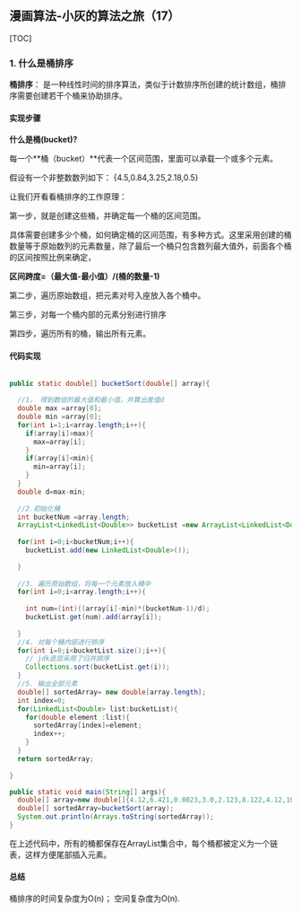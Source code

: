 ## 漫画算法-小灰的算法之旅（17）

[TOC]

### 1. 什么是桶排序

**桶排序**： 是一种线性时间的排序算法，类似于计数排序所创建的统计数组，桶排序需要创建若干个桶来协助排序。

#### 实现步骤

**什么是桶(bucket)?**

每一个**桶（bucket）**代表一个区间范围，里面可以承载一个或多个元素。

假设有一个非整数数列如下： {4.5,0.84,3.25,2.18,0.5}

让我们开看看桶排序的工作原理：

第一步，就是创建这些桶，并确定每一个桶的区间范围。



具体需要创建多少个桶，如何确定桶的区间范围，有多种方式。这里采用创建的桶数量等于原始数列的元素数量，除了最后一个桶只包含数列最大值外，前面各个桶的区间按照比例来确定，

**区间跨度=（最大值-最小值）/(桶的数量-1)**

第二步，遍历原始数组，把元素对号入座放入各个桶中。



第三步，对每一个桶内部的元素分别进行排序



第四步，遍历所有的桶，输出所有元素。



#### 代码实现



```java

public static double[] bucketSort(double[] array){
  
  //1， 得到数组的最大值和最小值，并算出差值d
  double max =array[0];
  double min =array[0];
  for(int i=1;i<array.length;i++){
    if(array[i]>max){
      max=array[i];
    }
    if(array[i]<min){
      min=array[i];
    }
  }
  double d=max-min;
  
  //2.初始化桶
  int bucketNum =array.length;
  ArrayList<LinkedList<Double>> bucketList =new ArrayList<LinkedList<Double>>(bucketNum);
  
  for(int i=0;i<bucketNum;i++){
    bucketList.add(new LinkedList<Double>());
    
  }
  
  //3. 遍历原始数组，将每一个元素放入桶中
  for(int i=0;i<array.length;i++){
    
    int num=(int)((array[i]-min)*(bucketNum-1)/d);
    bucketList.get(num).add(array[i]);
    
  }
  //4. 对每个桶内部进行排序
  for(int i=0;i<bucketList.size();i++){
    // jdk底层采用了归并排序
    Collections.sort(bucketList.get(i));
  }
  //5. 输出全部元素
  double[] sortedArray= new double[array.length];
  int index=0;
  for(LinkedList<Double> list:bucketList){
    for(double element :list){
      sortedArray[index]=element;
      index++;
    }
  }
  return sortedArray;
  
}

public static void main(String[] args){
  double[] array=new double[]{4.12,6.421,0.0023,3.0,2.123,8.122,4.12,10.09};
  double[] sortedArray=bucketSort(array);
  System.out.println(Arrays.toString(sortedArray));
}
```

在上述代码中，所有的桶都保存在ArrayList集合中，每个桶都被定义为一个链表，这样方便尾部插入元素。

#### 总结

桶排序的时间复杂度为O(n)； 空间复杂度为O(n).